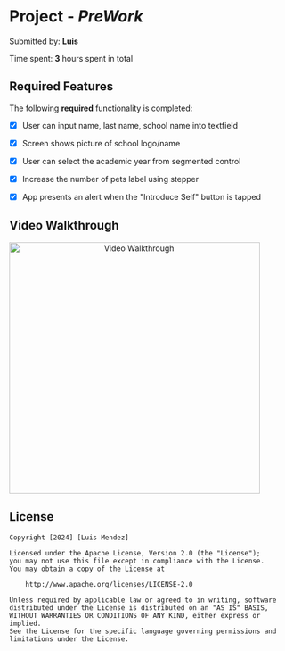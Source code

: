 # Project - *PreWork*

Submitted by: **Luis**

Time spent: **3** hours spent in total

## Required Features

The following **required** functionality is completed:

- [x] User can input name, last name, school name into textfield
- [x] Screen shows picture of school logo/name
- [x] User can select the academic year from segmented control
- [x] Increase the number of pets label using stepper
- [x] App presents an alert when the "Introduce Self" button is tapped


## Video Walkthrough

<div style="display: inline-block; text-align: center;">
    <img src='/iOS_result.gif' title='Video Walkthrough' width='' alt='Video Walkthrough' width="300" height="450"/>
</div>

## License

    Copyright [2024] [Luis Mendez]

    Licensed under the Apache License, Version 2.0 (the "License");
    you may not use this file except in compliance with the License.
    You may obtain a copy of the License at

        http://www.apache.org/licenses/LICENSE-2.0

    Unless required by applicable law or agreed to in writing, software
    distributed under the License is distributed on an "AS IS" BASIS,
    WITHOUT WARRANTIES OR CONDITIONS OF ANY KIND, either express or implied.
    See the License for the specific language governing permissions and
    limitations under the License.
